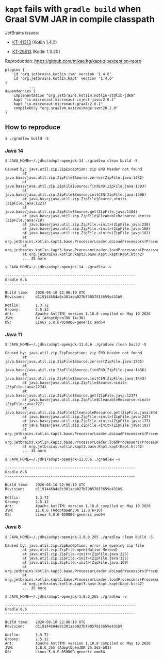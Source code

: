 # `kapt` fails with `gradle build` when Graal SVM JAR in compile classpath

JetBrains issues:

* [KT-41313](https://youtrack.jetbrains.com/issue/KT-41313) (Kotlin 1.4.0)

* [KT-29513](https://youtrack.jetbrains.com/issue/KT-29513) (Kotlin 1.3.20)

Reproduction: https://github.com/mikaelhg/kapt-zipexception-repro

    plugins {
        id 'org.jetbrains.kotlin.jvm' version '1.4.0'
        id 'org.jetbrains.kotlin.kapt' version '1.4.0'
    }
               ...
    dependencies {
        implementation "org.jetbrains.kotlin:kotlin-stdlib-jdk8"
        kapt "io.micronaut:micronaut-inject-java:2.0.1"
        kapt "io.micronaut:micronaut-graal:2.0.1"
        compileOnly "org.graalvm.nativeimage:svm:20.2.0"
    }

## How to reproduce

    $ ./gradlew build -S

### Java 14

    $ JAVA_HOME=~/.jdks/adopt-openjdk-14 ./gradlew clean build -S
    
    Caused by: java.util.zip.ZipException: zip END header not found
            at java.base/java.util.zip.ZipFile$Source.zerror(ZipFile.java:1482)
            at java.base/java.util.zip.ZipFile$Source.findEND(ZipFile.java:1383)
            at java.base/java.util.zip.ZipFile$Source.initCEN(ZipFile.java:1390)
            at java.base/java.util.zip.ZipFile$Source.<init>(ZipFile.java:1221)
            at java.base/java.util.zip.ZipFile$Source.get(ZipFile.java:1184)
            at java.base/java.util.zip.ZipFile$CleanableResource.<init>(ZipFile.java:718)
            at java.base/java.util.zip.ZipFile.<init>(ZipFile.java:238)
            at java.base/java.util.zip.ZipFile.<init>(ZipFile.java:168)
            at java.base/java.util.zip.ZipFile.<init>(ZipFile.java:182)
            at org.jetbrains.kotlin.kapt3.base.ProcessorLoader.doLoadProcessors(ProcessorLoader.kt:104)
            at org.jetbrains.kotlin.kapt3.base.ProcessorLoader.loadProcessors(ProcessorLoader.kt:43)
            at org.jetbrains.kotlin.kapt3.base.Kapt.kapt(Kapt.kt:42)
            ... 35 more

    $ JAVA_HOME=~/.jdks/adopt-openjdk-14 ./gradlew -v
    
    ------------------------------------------------------------
    Gradle 6.6
    ------------------------------------------------------------
    
    Build time:   2020-08-10 22:06:19 UTC
    Revision:     d119144684a0c301aea027b79857815659e431b9
    
    Kotlin:       1.3.72
    Groovy:       2.5.12
    Ant:          Apache Ant(TM) version 1.10.8 compiled on May 10 2020
    JVM:          14 (AdoptOpenJDK 14+36)
    OS:           Linux 5.8.0-050800-generic amd64

### Java 11

    $ JAVA_HOME=~/.jdks/adopt-openjdk-11.0.6 ./gradlew clean build -S

    Caused by: java.util.zip.ZipException: zip END header not found
            at java.base/java.util.zip.ZipFile$Source.zerror(ZipFile.java:1535)
            at java.base/java.util.zip.ZipFile$Source.findEND(ZipFile.java:1436)
            at java.base/java.util.zip.ZipFile$Source.initCEN(ZipFile.java:1443)
            at java.base/java.util.zip.ZipFile$Source.<init>(ZipFile.java:1274)
            at java.base/java.util.zip.ZipFile$Source.get(ZipFile.java:1237)
            at java.base/java.util.zip.ZipFile$CleanableResource.<init>(ZipFile.java:727)
            at java.base/java.util.zip.ZipFile$CleanableResource.get(ZipFile.java:844)
            at java.base/java.util.zip.ZipFile.<init>(ZipFile.java:247)
            at java.base/java.util.zip.ZipFile.<init>(ZipFile.java:177)
            at java.base/java.util.zip.ZipFile.<init>(ZipFile.java:191)
            at org.jetbrains.kotlin.kapt3.base.ProcessorLoader.doLoadProcessors(ProcessorLoader.kt:104)
            at org.jetbrains.kotlin.kapt3.base.ProcessorLoader.loadProcessors(ProcessorLoader.kt:43)
            at org.jetbrains.kotlin.kapt3.base.Kapt.kapt(Kapt.kt:42)
            ... 35 more

    $ JAVA_HOME=~/.jdks/adopt-openjdk-11.0.6 ./gradlew -v
    
    ------------------------------------------------------------
    Gradle 6.6
    ------------------------------------------------------------
    
    Build time:   2020-08-10 22:06:19 UTC
    Revision:     d119144684a0c301aea027b79857815659e431b9
    
    Kotlin:       1.3.72
    Groovy:       2.5.12
    Ant:          Apache Ant(TM) version 1.10.8 compiled on May 10 2020
    JVM:          11.0.6 (AdoptOpenJDK 11.0.6+10)
    OS:           Linux 5.8.0-050800-generic amd64

### Java 8

    $ JAVA_HOME=~/.jdks/adopt-openjdk-1.8.0_265 ./gradlew clean build -S

    Caused by: java.util.zip.ZipException: error in opening zip file
            at java.util.zip.ZipFile.open(Native Method)
            at java.util.zip.ZipFile.<init>(ZipFile.java:225)
            at java.util.zip.ZipFile.<init>(ZipFile.java:155)
            at java.util.zip.ZipFile.<init>(ZipFile.java:169)
            at org.jetbrains.kotlin.kapt3.base.ProcessorLoader.doLoadProcessors(ProcessorLoader.kt:104)
            at org.jetbrains.kotlin.kapt3.base.ProcessorLoader.loadProcessors(ProcessorLoader.kt:43)
            at org.jetbrains.kotlin.kapt3.base.Kapt.kapt(Kapt.kt:42)
            ... 35 more

    $ JAVA_HOME=~/.jdks/adopt-openjdk-1.8.0_265 ./gradlew -v
    
    ------------------------------------------------------------
    Gradle 6.6
    ------------------------------------------------------------
    
    Build time:   2020-08-10 22:06:19 UTC
    Revision:     d119144684a0c301aea027b79857815659e431b9
    
    Kotlin:       1.3.72
    Groovy:       2.5.12
    Ant:          Apache Ant(TM) version 1.10.8 compiled on May 10 2020
    JVM:          1.8.0_265 (AdoptOpenJDK 25.265-b01)
    OS:           Linux 5.8.0-050800-generic amd64
